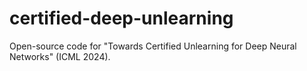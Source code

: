 # certified-deep-unlearning
Open-source code for "Towards Certified Unlearning for Deep Neural Networks" (ICML 2024).
